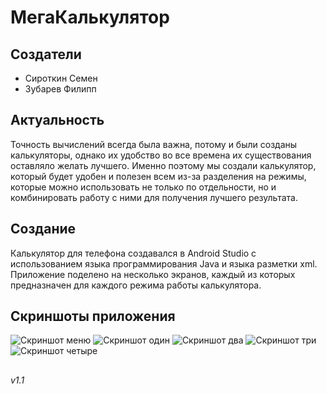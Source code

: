 # МегаКалькулятор
## Создатели
* Сироткин Семен
* Зубарев Филипп
## Актуальность
Точность вычислений всегда была важна, потому и были созданы калькуляторы,
однако их удобство во все времена их существования оставляло желать лучшего.
Именно поэтому мы создали калькулятор, который будет удобен и полезен всем из-за разделения на режимы,
которые можно использовать не только по отдельности, но и комбинировать работу с ними для получения
лучшего результата.
## Создание
Калькулятор для телефона создавался в Android Studio с использованием языка программирования Java и
языка разметки xml. Приложение поделено на несколько экранов, каждый из которых предназначен для каждого
режима работы калькулятора.
## Скриншоты приложения
![Скриншот меню](data/img/screen0.png "Не найден")
![Скриншот один](data/img/screen1.png "Не найден")
![Скриншот два](data/img/screen2.png "Не найден")
![Скриншот три](data/img/screen3.png "Не найден")
![Скриншот четыре](data/img/screen4.png "Не найден")
##
*v1.1*